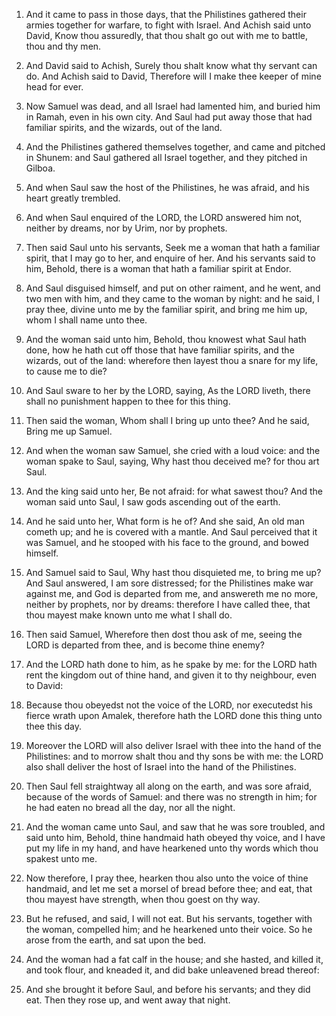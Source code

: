 1. And it came to pass in those days, that the Philistines gathered
their armies together for warfare, to fight with Israel. And Achish
said unto David, Know thou assuredly, that thou shalt go out with me
to battle, thou and thy men.

2. And David said to Achish, Surely thou shalt know what thy servant
can do. And Achish said to David, Therefore will I make thee keeper of
mine head for ever.

3. Now Samuel was dead, and all Israel had lamented him, and buried
him in Ramah, even in his own city. And Saul had put away those that
had familiar spirits, and the wizards, out of the land.

4. And the Philistines gathered themselves together, and came and
pitched in Shunem: and Saul gathered all Israel together, and they
pitched in Gilboa.

5. And when Saul saw the host of the Philistines, he was afraid, and
his heart greatly trembled.

6. And when Saul enquired of the LORD, the LORD answered him not,
neither by dreams, nor by Urim, nor by prophets.

7. Then said Saul unto his servants, Seek me a woman that hath a
familiar spirit, that I may go to her, and enquire of her. And his
servants said to him, Behold, there is a woman that hath a familiar
spirit at Endor.

8. And Saul disguised himself, and put on other raiment, and he
went, and two men with him, and they came to the woman by night: and
he said, I pray thee, divine unto me by the familiar spirit, and bring
me him up, whom I shall name unto thee.

9. And the woman said unto him, Behold, thou knowest what Saul hath
done, how he hath cut off those that have familiar spirits, and the
wizards, out of the land: wherefore then layest thou a snare for my
life, to cause me to die?

10. And Saul sware to her by the LORD,
saying, As the LORD liveth, there shall no punishment happen to thee
for this thing.

11. Then said the woman, Whom shall I bring up unto thee? And he
said, Bring me up Samuel.

12. And when the woman saw Samuel, she cried with a loud voice: and
the woman spake to Saul, saying, Why hast thou deceived me? for thou
art Saul.

13. And the king said unto her, Be not afraid: for what sawest thou?
And the woman said unto Saul, I saw gods ascending out of the earth.

14. And he said unto her, What form is he of? And she said, An old
man cometh up; and he is covered with a mantle. And Saul perceived
that it was Samuel, and he stooped with his face to the ground, and
bowed himself.

15. And Samuel said to Saul, Why hast thou disquieted me, to bring
me up? And Saul answered, I am sore distressed; for the Philistines
make war against me, and God is departed from me, and answereth me no
more, neither by prophets, nor by dreams: therefore I have called
thee, that thou mayest make known unto me what I shall do.

16. Then said Samuel, Wherefore then dost thou ask of me, seeing the
LORD is departed from thee, and is become thine enemy?

17. And the
LORD hath done to him, as he spake by me: for the LORD hath rent the
kingdom out of thine hand, and given it to thy neighbour, even to
David:

18. Because thou obeyedst not the voice of the LORD, nor
executedst his fierce wrath upon Amalek, therefore hath the LORD done
this thing unto thee this day.

19. Moreover the LORD will also deliver Israel with thee into the
hand of the Philistines: and to morrow shalt thou and thy sons be with
me: the LORD also shall deliver the host of Israel into the hand of
the Philistines.

20. Then Saul fell straightway all along on the earth, and was sore
afraid, because of the words of Samuel: and there was no strength in
him; for he had eaten no bread all the day, nor all the night.

21. And the woman came unto Saul, and saw that he was sore troubled,
and said unto him, Behold, thine handmaid hath obeyed thy voice, and I
have put my life in my hand, and have hearkened unto thy words which
thou spakest unto me.

22. Now therefore, I pray thee, hearken thou also unto the voice of
thine handmaid, and let me set a morsel of bread before thee; and eat,
that thou mayest have strength, when thou goest on thy way.

23. But he refused, and said, I will not eat. But his servants,
together with the woman, compelled him; and he hearkened unto their
voice. So he arose from the earth, and sat upon the bed.

24. And the woman had a fat calf in the house; and she hasted, and
killed it, and took flour, and kneaded it, and did bake unleavened
bread thereof:

25. And she brought it before Saul, and before his
servants; and they did eat. Then they rose up, and went away that
night.